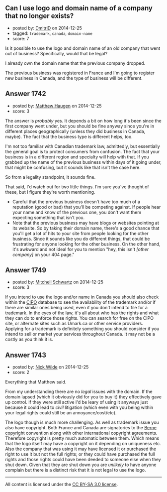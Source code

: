 ## Can I use logo and domain name of a company that no longer exists?

- posted by: [DmitriD](https://stackexchange.com/users/2607985/dmitrid) on 2014-12-25
- tagged: `trademark`, `canada`, `domain-name`
- score: 7

<p>Is it possible to use the logo and domain name of an old company that went out of business? Specifically, would that be legal?</p>

<p>I already own the domain name that the previous company dropped.</p>

<p>The previous business was registered in France and I'm going to register new business in Canada, and the type of business will be different.</p>



## Answer 1742

- posted by: [Matthew Haugen](https://stackexchange.com/users/1325646/matthew-haugen) on 2014-12-25
- score: 3

<p>The answer is <em>probably</em> yes. It depends a bit on how long it's been since the first company went under, but you should be fine anyway since you're in different places geographically (unless they did business in Canada, maybe). The fact that the business type is different helps, too.</p>

<p>I'm not too familiar with Canadian trademark law, admittedly, but essentially the general goal is to protect consumers from confusion. The fact that your business is in a different region and specialty will help with that. If you grabbed up the name of the previous business within days of it going under, that might be confusing, but it sounds like that isn't the case here.</p>

<p>So from a legality standpoint, it sounds fine.</p>

<p>That said, I'd watch out for two little things. I'm sure you've thought of these, but I figure they're worth mentioning.</p>

<ul>
<li>Careful that the previous business doesn't have too much of a reputation (good or bad) that you'll be competing against. If people hear your name and know of the previous one, you don't want them expecting something that isn't you.</li>
<li>Note that the previous business may have blogs or websites pointing at its website. So by taking their domain name, there's a good chance that you'll get a lot of hits to your site from people looking for the other business. Since it sounds like you do different things, that could be frustrating for anyone looking for the other business. On the other hand, it's awkward and not ideal for you to mention "hey, this isn't <em>[other company]</em> on your 404 page."</li>
</ul>



## Answer 1749

- posted by: [Mitchell Schwartz](https://stackexchange.com/users/5535833/mitchell-schwartz) on 2014-12-25
- score: 3

<p>If you intend to use the logo and/or name in Canada you should also check within the <a href="http://www.cipo.ic.gc.ca/eic/site/cipointernet-internetopic.nsf/eng/Home" rel="nofollow">CIPO</a> database to see the availability of the trademark and/or if there are similar ones being used, even if you don't intend to file for a trademark. In the eyes of the law, it's all about who has the rights and what they can do to enforce those rights. You can search for free on the CIPO site, or alternate sites such as Umark.ca or other service providers. Applying for a trademark is definitely something you should consider if you intend to sell or market your services throughout Canada. It may not be a costly as you think it is. </p>



## Answer 1743

- posted by: [Nick Wilde](https://stackexchange.com/users/454046/nick-wilde) on 2014-12-25
- score: 2

<p>Everything that Matthew said.</p>

<p>From my understanding there are no <em>legal</em> issues with the domain. If the domain lapsed (which it obviously did for you to buy it) they effectively gave up control. If they were still active I'd be leary of using it anyways just because it could lead to <em>civil</em> litigation (which even with you being within your legal rights could still be an annoyance/cost/etc).</p>

<p>The logo though is much more challenging. As well as trademark issue you also have copyright. Both France and Canada are signatories to the <a href="http://www.wipo.int/treaties/en/ip/berne/summary_berne.html" rel="nofollow">Berne</a> copyright convention along with other international copyright agreements. Therefore copyright is pretty much automatic between them. Which means that the logo itself may have a copyright on it depending on uniqueness etc. Also the company that was using it may have licensed it or purchased the right to use it but not the full rights; or they could have purchased the full rights and those rights could have been deeded to someone else when they shut down. Given that they are shut down you are <em>unlikely</em> to have anyone complain but there is a distinct risk that it is not legal to use the logo. </p>




---

All content is licensed under the [CC BY-SA 3.0 license](https://creativecommons.org/licenses/by-sa/3.0/).
